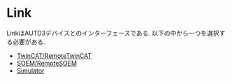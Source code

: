 # Link

LinkはAUTD3デバイスとのインターフェースである.
以下の中から一つを選択する必要がある.

- [TwinCAT/RemoteTwinCAT](./link/twincat.md)
- [SOEM/RemoteSOEM](./link/soem.md)
- [Simulator](./link/simulator.md)

